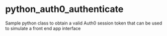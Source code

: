 # python_auth0_authenticate
Sample python class to obtain a valid Auth0 session token that can be used to simulate a front end app interface
